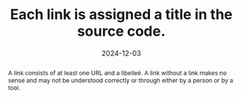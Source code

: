 ---
title: Each link is assigned a title in the source code.
abstract: A link consists of at least one URL and a libelleé. A link without a link makes no sense and may not be understood correctly or through either by a person or by a tool.
categories:
  - Links
agrege: O4131-E039
opquast: 4 131
indiceebook: "39"
description: Renewal no. 039
before: "038"
weight: "039"
after: "040"
actif: "1"
layout: rules
date: 2024-12-03
tags:
  - Accessibility
  - Readability
  - Usability
objectif:
  - Prevent possible incomprehension of links.
  - Avoid links that become invisible when CSS styles or background images are not included.
  - Improve accessibility of content to readers with disabilities
Meo:
  - Give each link a text label (between opening and closing tags of the elementa) or, if necessary, via the textual alternative of an img element or object, etc. Do not hide the text label of the element to replace it with a CSS style effect (background image).
Controle:
  - "On each page containing hyperlinks&nbsp;: <li> check that there is content in the tag has a text link, even when styles are disabled or only colors are disabled </li><li> check that there is a textual alternative in case of an image link or equivalent, e.g. object and embed elements, even when styles are disabled</li>"
epubcheck: null
ace: null
humancheck: true
ReadiumGoToolkit: null
Source:
  - Opquast
Referentiel:
  - ""
steps:
  - Design
---